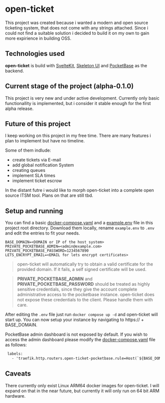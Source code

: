 # open-ticket

This project was created because i wanted a modern and open source ticketing system, that does not come with any strings attached.
Since i could not find a suitable solution i decided to build it on my own to gain more expirience in building OSS.

## Technologies used

**open-ticket** is build with [SvelteKit](https://kit.svelte.dev), [Skeleton UI](https://www.skeleton.dev) and [PocketBase](https://pocketbase.io) as the backend.

## Current stage of the project (alpha-0.1.0)

This project is very new and under active development. Currently only basic functionallity is implemented, but i consider it stable enough for the first alpha release.

## Future of this project

I keep working on this project in my free time.
There are many features i plan to implement but have no timeline.

Some of them indlude:

- create tickets via E-mail
- add global notification System
- creating queues
- implement SLA times
- implement ticket escrow

In the distant futre i would like to morph open-ticket into a complete open source ITSM tool. Plans on that are still tbd.

## Setup and running

You can find a basic [docker-compose.yaml](https://github.com/manchtools/open-ticket/blob/main/docker-compose.yaml) and a [example.env](https://github.com/manchtools/open-ticket/blob/main/example.env) file in this project root directory. Download them locally, rename `example.env` to `.env` and edit the entries to fit your needs.

```
BASE_DOMAIN=<DOMAIN or IP of the host system>
PRIVATE_POCKETBASE_ADMIN=<admin@example.com>
PRIVATE_POCKETBASE_PASSWORD=1234567890
LETS_ENCRYPT_EMAIL=<EMAIL for lets encrypt certificates>
```

> open-ticket will automatically try to obtain a valid certificate for the provided domain. If it fails, a self signed certificate will be used.

> **PRIVATE_POCKETBASE_ADMIN** and **PRIVATE_POCKETBASE_PASSWORD** should be treated as highly sensitive credentials, since they give the account complete administrative access to the pocketbase instance. open-ticket does not expose these credentials to the client. Please handle them with care.

After editing the `.env` file just run `docker compose up -d` and open-ticket will start up. You can now setup your instance by navigating to https:// + BASE_DOMAIN.

PocketBase admin dashboard is not exposed by default. If you wish to access the admin dashboard please modify the [docker-compose.yaml](https://github.com/manchtools/open-ticket/blob/main/docker-compose.yaml) file as follows:

```diff
 labels:
   - 'traefik.http.routers.open-ticket-pocketbase.rule=Host(`${BASE_DOMAIN}`) && (PathPrefix(`/api`)+ || PathPrefix(`/_/`))'
```

## Caveats

There currently only exist Linux ARM64 docker images for open-ticket. I will expand on that in the near future, but currently it will only run on 64 bit ARM hardware.
